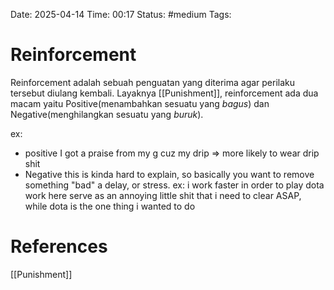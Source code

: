 Date: 2025-04-14
Time: 00:17
Status: #medium 
Tags:


# Reinforcement
Reinforcement adalah sebuah penguatan yang diterima agar perilaku tersebut diulang kembali. Layaknya [[Punishment]], reinforcement ada dua macam yaitu Positive(menambahkan sesuatu yang _bagus_) dan Negative(menghilangkan sesuatu yang _buruk_).

ex:
- positive
	I got a praise from my g cuz my drip => more likely to wear drip shit
- Negative
	this is kinda hard to explain, so basically you want to remove something "bad" a delay, or stress. ex: i work faster in order to play dota
	work here serve as an annoying little shit that i need to clear ASAP, while dota is the one thing i wanted to do


# References
[[Punishment]]